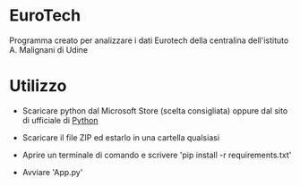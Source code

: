 # EuroTech

Programma creato per analizzare i dati Eurotech della centralina dell'istituto A. Malignani di Udine

# Utilizzo

- Scaricare python dal Microsoft Store (scelta consigliata) oppure dal sito di ufficiale di [Python](https://www.python.org/)

- Scaricare il file ZIP ed estarlo in una cartella qualsiasi

- Aprire un terminale di comando e scrivere 'pip install -r requirements.txt'

- Avviare 'App.py'


